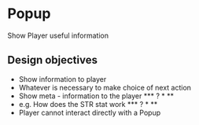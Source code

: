 # Popup

Show Player useful information

## Design objectives
- Show information to player
- Whatever is necessary to make choice of next action
- Show meta - information to the player *** ? * **
- e.g. How does the STR stat work *** ? * **
- Player cannot interact directly with a Popup
